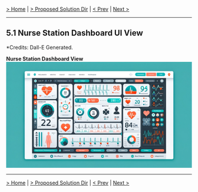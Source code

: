 [> Home](../README.md)  |  [> Proposed Solution Dir](README.md) |  [< Prev](README.md)  |  [Next >](5.2.PhysicianMobileAppUI.md)

---
## 5.1 Nurse Station Dashboard UI View
*Credits: Dall-E Generated.

**Nurse Station Dashboard View**
![Nurse Station Dashboard View](../assets/images/Dashboard.webp)

---

[> Home](../README.md)  |  [> Proposed Solution Dir](README.md) |  [< Prev](README.md)  |  [Next >](5.2.PhysicianMobileAppUI.md)
